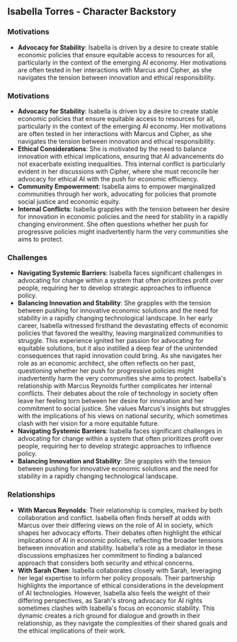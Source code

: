 ## Isabella Torres - Character Backstory
### Motivations
- **Advocacy for Stability**: Isabella is driven by a desire to create stable economic policies that ensure equitable access to resources for all, particularly in the context of the emerging AI economy. Her motivations are often tested in her interactions with Marcus and Cipher, as she navigates the tension between innovation and ethical responsibility.
### Motivations
- **Advocacy for Stability**: Isabella is driven by a desire to create stable economic policies that ensure equitable access to resources for all, particularly in the context of the emerging AI economy. Her motivations are often tested in her interactions with Marcus and Cipher, as she navigates the tension between innovation and ethical responsibility.
- **Ethical Considerations**: She is motivated by the need to balance innovation with ethical implications, ensuring that AI advancements do not exacerbate existing inequalities. This internal conflict is particularly evident in her discussions with Cipher, where she must reconcile her advocacy for ethical AI with the push for economic efficiency.
- **Community Empowerment**: Isabella aims to empower marginalized communities through her work, advocating for policies that promote social justice and economic equity.
- **Internal Conflicts**: Isabella grapples with the tension between her desire for innovation in economic policies and the need for stability in a rapidly changing environment. She often questions whether her push for progressive policies might inadvertently harm the very communities she aims to protect.
### Challenges
- **Navigating Systemic Barriers**: Isabella faces significant challenges in advocating for change within a system that often prioritizes profit over people, requiring her to develop strategic approaches to influence policy.
- **Balancing Innovation and Stability**: She grapples with the tension between pushing for innovative economic solutions and the need for stability in a rapidly changing technological landscape.
In her early career, Isabella witnessed firsthand the devastating effects of economic policies that favored the wealthy, leaving marginalized communities to struggle. This experience ignited her passion for advocating for equitable solutions, but it also instilled a deep fear of the unintended consequences that rapid innovation could bring. As she navigates her role as an economic architect, she often reflects on her past, questioning whether her push for progressive policies might inadvertently harm the very communities she aims to protect.
Isabella's relationship with Marcus Reynolds further complicates her internal conflicts. Their debates about the role of technology in society often leave her feeling torn between her desire for innovation and her commitment to social justice. She values Marcus's insights but struggles with the implications of his views on national security, which sometimes clash with her vision for a more equitable future.
- **Navigating Systemic Barriers**: Isabella faces significant challenges in advocating for change within a system that often prioritizes profit over people, requiring her to develop strategic approaches to influence policy.
- **Balancing Innovation and Stability**: She grapples with the tension between pushing for innovative economic solutions and the need for stability in a rapidly changing technological landscape.
### Relationships
- **With Marcus Reynolds**: Their relationship is complex, marked by both collaboration and conflict. Isabella often finds herself at odds with Marcus over their differing views on the role of AI in society, which shapes her advocacy efforts. Their debates often highlight the ethical implications of AI in economic policies, reflecting the broader tensions between innovation and stability. Isabella's role as a mediator in these discussions emphasizes her commitment to finding a balanced approach that considers both security and ethical concerns.
- **With Sarah Chen**: Isabella collaborates closely with Sarah, leveraging her legal expertise to inform her policy proposals. Their partnership highlights the importance of ethical considerations in the development of AI technologies. However, Isabella also feels the weight of their differing perspectives, as Sarah's strong advocacy for AI rights sometimes clashes with Isabella's focus on economic stability. This dynamic creates a rich ground for dialogue and growth in their relationship, as they navigate the complexities of their shared goals and the ethical implications of their work.
